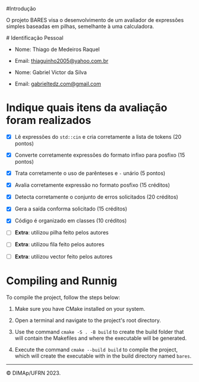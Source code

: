 #Introdução

O projeto BARES visa o desenvolvimento de um avaliador de expressões simples baseadas em pilhas, semelhante à uma calculadora.

﻿# Identificação Pessoal

- Nome: Thiago de Medeiros Raquel
- Email: thiaguinho2005@yahoo.com.br

- Nome: Gabriel Victor da Silva
- Email: gabrieltedz.com@gmail.com

# Indique quais itens da avaliação foram realizados

- [x] Lê expressões do `std::cin` e cria corretamente a lista de tokens (20 pontos)
- [x] Converte corretamente expressões do formato infixo para posfixo (15 pontos)
- [x] Trata corretamente o uso de parênteses e `-` unário (5 pontos)
- [x] Avalia corretamente expressão no formato posfixo (15 créditos)
- [x] Detecta corretamente o conjunto de erros solicitados (20 créditos)
- [x] Gera a saída conforma solicitado (15 créditos)
- [x] Código é organizado em classes (10 créditos)

- [ ] **Extra**: utilizou pilha feito pelos autores
- [ ] **Extra**: utilizou fila feito pelos autores
- [ ] **Extra**: utilizou vector feito pelos autores

# Compiling and Runnig
To compile the project, follow the steps below:

1. Make sure you have CMake installed on your system.

2. Open a terminal and navigate to the project's root directory.

3. Use the command `cmake -S . -B build` to create the build folder that will contain the Makefiles and where the executable will be generated.

4. Execute the command `cmake --build build` to compile the project, which will create the executable with in the build directory named `bares`.


--------
&copy; DIMAp/UFRN 2023.
